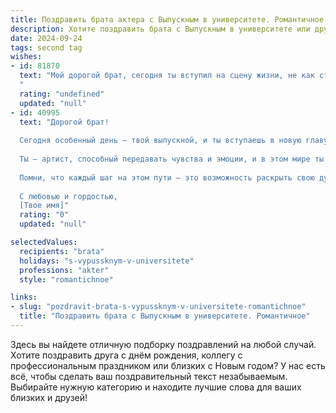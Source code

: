 ```yaml
---
title: Поздравить брата актера с Выпускным в университете. Романтичное
description: Хотите поздравить брата с Выпускным в университете или другим праздником? Наш ИИ создаст незабываемое поздравление, а вы обязательно выделитесь среди других.  
date: 2024-09-24
tags: second tag
wishes:
- id: 81870
  text: "Мой дорогой брат, сегодня ты вступил на сцену жизни, не как студент, а как актер! Сердце переполняется гордостью за тебя, за твое упорство, талант и неутомимое стремление к мечте. Пусть твой путь будет полон ярких ролей, оваций и восторженных взглядов. С Днем Выпуска!
  "
  rating: "undefined"
  updated: "null"
- id: 40995
  text: "Дорогой брат!
  
  Сегодня особенный день — твой выпускной, и ты вступаешь в новую главу своей жизни как актер! Поздравляю тебя с этим важным событием! Ты смело шагнул на сцену университета, старательно покоряя новые вершины и становясь мастером своего дела.
  
  Ты — артист, способный передавать чувства и эмоции, и в этом мире ты найдешь свое место, где сможешь сиять ярче всех звезд. Желаю тебе бесконечного вдохновения, великолепных ролей, поддержки со стороны зрителей и коллег, а также, чтобы каждый день был полон свежих идей и новых открытий.
  
  Помни, что каждый шаг на этом пути — это возможность раскрыть свою душу и подарить людям радость. Верь в себя и следуй за мечтой, ведь впереди тебя ждут великие успехи!
  
  С любовью и гордостью,
  [Твое имя]"
  rating: "0"
  updated: "null"

selectedValues:
  recipients: "brata"
  holidays: "s-vypussknym-v-universitete"
  professions: "akter"
  style: "romantichnoe"

links:
- slug: "pozdravit-brata-s-vypussknym-v-universitete-romantichnoe"
  title: "Поздравить брата с Выпускным в университете. Романтичное"
---
```


Здесь вы найдете отличную подборку поздравлений на любой случай. 
Хотите поздравить друга с днём рождения, коллегу с профессиональным праздником или близких с Новым годом? У нас есть всё, чтобы сделать ваш поздравительный текст незабываемым. Выбирайте нужную категорию и находите лучшие слова для ваших близких и друзей!
